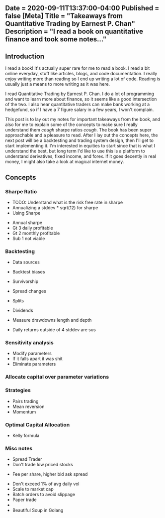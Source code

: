 Date = 2020-09-11T13:37:00-04:00
Published = false
[Meta]
Title = "Takeaways from Quantitative Trading by Earnest P. Chan"
Description = "I read a book on quantitative finance and took some notes..."
---
## Introduction

I read a book! It's actually super rare for me to read a book. I read a bit online everyday, stuff like articles, blogs, and code documentation. I really enjoy writing more than reading so I end up writing a lot of code. Reading is usually just a means to more writing as it was here. 

I read Quantitative Trading by Earnest P. Chan. I do a lot of programming and want to learn more about finance, so it seems like a good intersection of the two. I also hear quantitative traders can make bank working at a hedgefund, so if I have a 7 figure salary in a few years, I won't complain. 

This post is to lay out my notes for important takeaways from the book, and also for me to explain some of the concepts to make sure I really understand them *cough* sharpe ratios *cough*. The book has been super approachable and a pleasure to read. After I lay out the concepts here, the next post will be a backtesting and trading system design, then I'll get to start implementing it. I'm interested in equities to start since that is what I understand the best, but long term I'd like to use this is a platform to understand derivatives, fixed income, and forex. If it goes decently in real money, I might also take a look at magical internet money.

## Concepts

### Sharpe Ratio
* TODO: Understand what is the risk free rate in sharpe
* Annualizing a stddev * sqrt(12) for sharpe
* Using Sharpe
 - Annual sharpe
 - Gt 3 daily profitable
 - Gt 2 monthly profitable
 - Sub 1 not viable

### Backtesting

* Data sources

* Backtest biases
 - Survivorship
 - Spread changes
 - Splits
 - Dividends

- Measure drawdowns length and depth
- Daily returns outside of 4 stddev are sus

### Sensitivity analysis

- Modify parameters
- If it falls apart it was shit
- Eliminate parameters

### Allocate capital over parameter variations

### Strategies

- Pairs trading
- Mean reversion
- Momentum

### Optimal Capital Allocation

* Kelly formula

### Misc notes

* Spread Trader
* Don't trade low priced stocks
 - Fee per share, higher bid ask spread
* Don't exceed 1% of avg daily vol
* Scale to market cap
* Batch orders to avoid slippage
* Paper trade
* 
* Beautiful Soup in Golang

